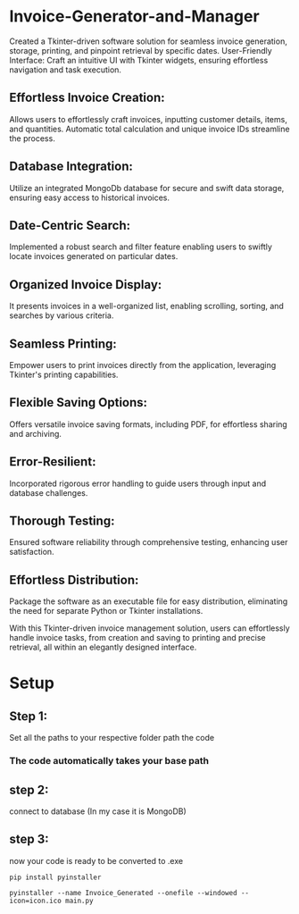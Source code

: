 # Invoice-Generator-and-Manager
Created a Tkinter-driven software solution for seamless invoice generation, storage, printing, and pinpoint retrieval by specific dates.
User-Friendly Interface: 
Craft an intuitive UI with Tkinter widgets, ensuring effortless navigation and task execution.

## Effortless Invoice Creation: 
Allows users to effortlessly craft invoices, inputting customer details, items, and quantities. Automatic total calculation and unique invoice IDs streamline the process.

## Database Integration: 
Utilize an integrated MongoDb database for secure and swift data storage, ensuring easy access to historical invoices.

## Date-Centric Search: 
Implemented a robust search and filter feature enabling users to swiftly locate invoices generated on particular dates.

## Organized Invoice Display: 
It presents invoices in a well-organized list, enabling scrolling, sorting, and searches by various criteria.

## Seamless Printing: 
Empower users to print invoices directly from the application, leveraging Tkinter's printing capabilities.

## Flexible Saving Options: 
Offers versatile invoice saving formats, including PDF, for effortless sharing and archiving.

## Error-Resilient: 
Incorporated rigorous error handling to guide users through input and database challenges.

## Thorough Testing: 
Ensured software reliability through comprehensive testing, enhancing user satisfaction.

## Effortless Distribution: 
Package the software as an executable file for easy distribution, eliminating the need for separate Python or Tkinter installations.

With this Tkinter-driven invoice management solution, users can effortlessly handle invoice tasks, from creation and saving to printing and precise retrieval, all within an elegantly designed interface.

# Setup
## Step 1:
Set all the paths to your respective folder path the code 
### The code automatically takes your base path
## step 2:
connect to database (In my case it is MongoDB)
## step 3:
now your code is ready to be converted to .exe 
```
pip install pyinstaller
```
```
pyinstaller --name Invoice_Generated --onefile --windowed --icon=icon.ico main.py
```
